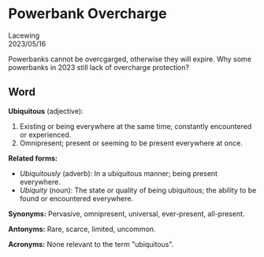 # Powerbank Overcharge

Lacewing  
2023/05/16

<!--- [Music](link) --->

<!--- > Quote --->

Powerbanks cannot be overcgarged, otherwise they will expire.
Why some powerbanks in 2023 still lack of overcharge protection?

## Word
**Ubiquitous** (adjective):
1. Existing or being everywhere at the same time; constantly encountered or experienced.
2. Omnipresent; present or seeming to be present everywhere at once.

**Related forms:**
- *Ubiquitously* (adverb): In a ubiquitous manner; being present everywhere.
- *Ubiquity* (noun): The state or quality of being ubiquitous; the ability to be found or encountered everywhere.

**Synonyms:**
Pervasive, omnipresent, universal, ever-present, all-present.

**Antonyms:**
Rare, scarce, limited, uncommon.

**Acronyms:**
None relevant to the term "ubiquitous".